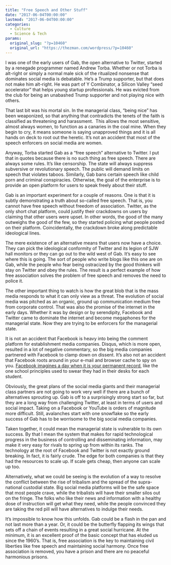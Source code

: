 ```yaml
---
title: "Free Speech and Other Stuff"
date: "2017-06-04T00:00:00"
lastmod: "2017-06-04T00:00:00"
categories:
  - Culture
  - Science & Tech
params:
  original_slug: "?p=10460"
  original_url: "https://thezman.com/wordpress/?p=10460"
---
```


I was one of the early users of Gab, the open alternative to Twitter,
started by a renegade programmer named Andrew Torba. Whether or not
Torba is alt-right or simply a normal male sick of the ritualized
nonsense that dominates social media is debatable. He’s a Trump
supporter, but that does not make him alt-right. He was part of Y
Combinator, a Silicon Valley “seed accelerator” that helps young startup
professionals. He was evicted from the club for being an unabashed Trump
supporter and not playing nice with others.

That last bit was his mortal sin. In the managerial class, “being nice”
has been weaponized, so that anything that contradicts the tenets of the
faith is classified as threatening and harassment.  This allows the most
sensitive, almost always women, to function as a canaries in the coal
mine. When they begin to cry, it means someone is saying unapproved
things and it is all hands on deck to root out the heretic. It’s not an
accident that most of the speech enforcers on social media are women.

Anyway, Torba started Gab as a “free speech” alternative to Twitter. I
put that in quotes because there is no such thing as free speech. There
are always some rules. It’s like censorship. The state will always
suppress subversive or revolutionary speech. The public will demand
limits on speech that violates taboos. Similarly, Gab bans
certain speech like child porn and criminal conspiracies. Otherwise, the
goal of the enterprise is to provide an open platform for users to speak
freely about their stuff.

Gab is an important experiment for a couple of reasons. One is that it
is subtly demonstrating a truth about so-called free speech. That is,
you cannot have free speech without freedom of association. Twitter,
as the only short chat platform, could justify their crackdowns on users
by claiming that other users were upset. In other words, the good of the
many outweighs the good of the few, so they started policing what people
posted on their platform. Coincidentally, the crackdown broke along
predictable ideological lines.

The mere existence of an alternative means that users now have a choice.
They can pick the ideological conformity of Twitter and its legion of
SJW hall monitors or they can go out to the wild west of Gab. It’s easy
to see where this is going. The sort of people who write blogs like this
one are on Gab, while the people who fear being ostracized by the good
thinkers will stay on Twitter and obey the rules. The result is a
perfect example of how free association solves the problem of free
speech and removes the need to police it.

The other important thing to watch is how the great blob that is the
mass media responds to what it can only view as a threat. The evolution
of social media was pitched as an organic, ground up communication
medium free from corporate control. That was also the promise of the
internet in the early days. Whether it was by design or by serendipity,
Facebook and Twitter came to dominate the internet and become megaphones
for the managerial state. Now they are trying to be enforcers for the
managerial state.

It is not an accident that Facebook is heavy into being the comment
platform for establishment media companies. Disqus, which is more open,
resulted in a lot of negative commentary, so the big media companies
partnered with Facebook to clamp down on dissent. It’s also not an
accident that Facebook roots around in your e-mail and browser cache to
spy on you. <a
href="http://www.thecrimson.com/article/2017/6/5/2021-offers-rescinded-memes/#.WTSnnhIdMkc.twitter"
rel="noopener noreferrer" target="_blank">Facebook imagines a day when
it is your permanent record</a>, like the one school principles used to
swear they had in their desks for each student.

Obviously, the great plans of the social media giants and their
managerial class partners are not going to work very well if there are a
bunch of alternatives sprouting up. Gab is off to a surprisingly strong
start so far, but they are a long way from challenging Twitter, at least
in terms of users and social impact. Taking on a Facebook or YouTube is
orders of magnitude more difficult. Still, avalanches start with one
snowflake so the early success of Gab has to be worrisome to the big
social media companies.

Taken together, it could mean the managerial state is vulnerable to its
own success. By that I mean the system that makes for rapid
technological progress in the business of controlling and disseminating
information, may make it very easy for rivals to spring up from within
its ranks. The technology at the root of Facebook and Twitter is not
exactly ground breaking. In fact, it is fairly crude. The edge for both
companies is that they had the resources to scale up. If scale gets
cheap, then anyone can scale up too.

Alternatively, what we could be seeing is the evolution of a way to
resolve the conflict between the rise of tribalism and the spread of the
supra-national custodial state. Big social media platforms will be the
safe space that most people crave, while the tribalists will have their
smaller silos out on the fringe. The folks who like their news and
information with a healthy dose of instruction will get what they need,
while the people convinced they are taking the red pill will have
alternatives to indulge their needs.

It’s impossible to know how this unfolds. Gab could be a flash in the
pan and not last more than a year. Or, it could be the butterfly
flapping its wings that sets off a chain of events resulting in a great
social hurricane. At the minimum, it is an excellent proof of the basic
concept that has eluded us since the 1960’s. That is, free association
is the key to maintaining civil liberties like free speech and
maintaining social harmony. Once free association is removed, you have a
prison and there are no peaceful harmonious prisons.
